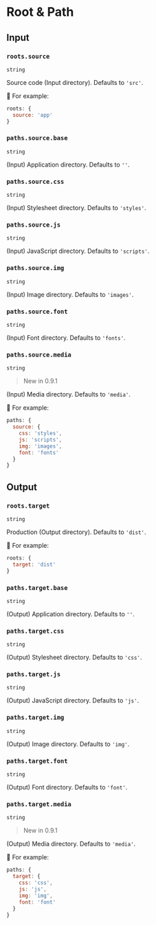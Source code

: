 # Root & Path

## Input

### `roots.source`

`string`

Source code (Input directory). Defaults to `'src'`.

🌰 For example:

```js
roots: {
  source: 'app'
}
```

### `paths.source.base`

`string`

(Input) Application directory. Defaults to `''`.

### `paths.source.css`

`string`

(Input) Stylesheet directory. Defaults to `'styles'`.

### `paths.source.js`

`string`

(Input) JavaScript directory. Defaults to `'scripts'`.

### `paths.source.img`

`string`

(Input) Image directory. Defaults to `'images'`.

### `paths.source.font`

`string`

(Input) Font directory. Defaults to `'fonts'`.

### `paths.source.media`

`string`

> New in 0.9.1

(Input) Media directory. Defaults to `'media'`.

🌰 For example:

```js
paths: {
  source: {
    css: 'styles',
    js: 'scripts',
    img: 'images',
    font: 'fonts'
  }
}
```

## Output

### `roots.target`

`string`

Production (Output directory). Defaults to `'dist'`.

🌰 For example:

```js
roots: {
  target: 'dist'
}
```

### `paths.target.base`

`string`

(Output) Application directory. Defaults to `''`.

### `paths.target.css`

`string`

(Output) Stylesheet directory. Defaults to `'css'`.

### `paths.target.js`

`string`

(Output) JavaScript directory. Defaults to `'js'`.

### `paths.target.img`

`string`

(Output) Image directory. Defaults to `'img'`.

### `paths.target.font`

`string`

(Output) Font directory. Defaults to `'font'`.

### `paths.target.media`

`string`

> New in 0.9.1

(Output) Media directory. Defaults to `'media'`.

🌰 For example:

```js
paths: {
  target: {
    css: 'css',
    js: 'js',
    img: 'img',
    font: 'font'
  }
}
```
